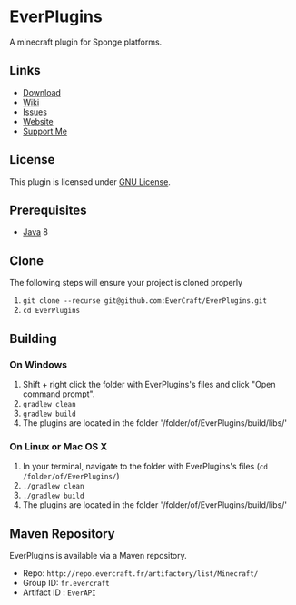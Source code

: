 EverPlugins
=============

A minecraft plugin for Sponge platforms.

## Links ##
* [Download](http://ci.evercraft.fr/job/EverCraft/job/EverPlugins/)
* [Wiki](http://wiki.evercraft.fr)
* [Issues](https://github.com/EverCraft/EverPlugins/issues)
* [Website](http://evercraft.fr)
* [Support Me](https://www.paypal.com/cgi-bin/webscr?cmd=_s-xclick&hosted_button_id=RUSKPBMNJG5R4)

## License ##
This plugin is licensed under [GNU License](https://github.com/EverCraft/EverPlugins/blob/master/LICENSE).

## Prerequisites ##
* [Java](http://www.oracle.com/technetwork/java/javase/downloads/jdk8-downloads-2133151.html) 8

## Clone ##
The following steps will ensure your project is cloned properly

1. `git clone --recurse git@github.com:EverCraft/EverPlugins.git`
2. `cd EverPlugins`

## Building ##

### On Windows ###

1. Shift + right click the folder with EverPlugins's files and click "Open command prompt".
2. `gradlew clean`
3. `gradlew build`
4. The plugins are located in the folder '/folder/of/EverPlugins/build/libs/'

### On Linux or Mac OS X ###

1. In your terminal, navigate to the folder with EverPlugins's files (`cd /folder/of/EverPlugins/`)
2. `./gradlew clean`
3. `./gradlew build`
4. The plugins are located in the folder '/folder/of/EverPlugins/build/libs/'

## Maven Repository ##
EverPlugins is available via a Maven repository.
* Repo: `http://repo.evercraft.fr/artifactory/list/Minecraft/`
* Group ID: `fr.evercraft`
* Artifact ID : `EverAPI`

